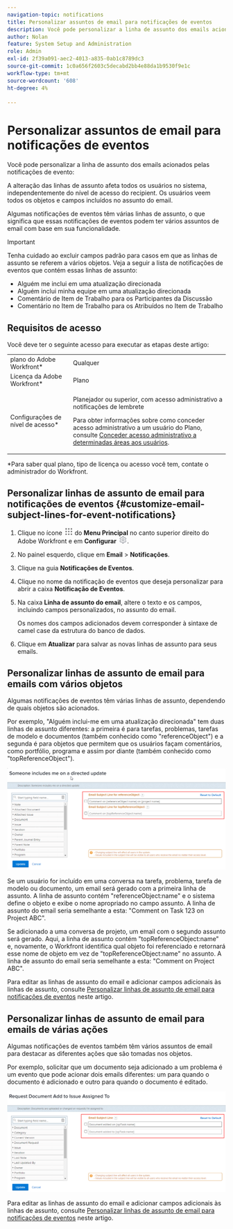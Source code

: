 ```yaml
---
navigation-topic: notifications
title: Personalizar assuntos de email para notificações de eventos
description: Você pode personalizar a linha de assunto dos emails acionados por notificações de eventos.
author: Nolan
feature: System Setup and Administration
role: Admin
exl-id: 2f39a091-aec2-4013-a835-0ab1c8789dc3
source-git-commit: 1c0a656f2603c5decabd2bb4e88da1b9530f9e1c
workflow-type: tm+mt
source-wordcount: '608'
ht-degree: 4%

---
```


# Personalizar assuntos de email para notificações de eventos

Você pode personalizar a linha de assunto dos emails acionados pelas notificações de evento:

A alteração das linhas de assunto afeta todos os usuários no sistema, independentemente do nível de acesso do recipient. Os usuários veem todos os objetos e campos incluídos no assunto do email.

Algumas notificações de eventos têm várias linhas de assunto, o que significa que essas notificações de eventos podem ter vários assuntos de email com base em sua funcionalidade.

>[!IMPORTANT]
>
>Tenha cuidado ao excluir campos padrão para casos em que as linhas de assunto se referem a vários objetos. Veja a seguir a lista de notificações de eventos que contém essas linhas de assunto:
>
>* Alguém me inclui em uma atualização direcionada
>* Alguém inclui minha equipe em uma atualização direcionada
>* Comentário de Item de Trabalho para os Participantes da Discussão
>* Comentário no Item de Trabalho para os Atribuídos no Item de Trabalho
>

## Requisitos de acesso

Você deve ter o seguinte acesso para executar as etapas deste artigo:

<table style="table-layout:auto"> 
 <col> 
 </col> 
 <col> 
 </col> 
 <tbody> 
  <tr> 
   <td role="rowheader">plano do Adobe Workfront*</td> 
   <td>Qualquer</td> 
  </tr> 
  <tr> 
   <td role="rowheader">Licença da Adobe Workfront*</td> 
   <td>Plano</td> 
  </tr> 
  <tr> 
   <td role="rowheader">Configurações de nível de acesso*</td> 
   <td> <p>Planejador ou superior, com acesso administrativo a notificações de lembrete</p> <p>Para obter informações sobre como conceder acesso administrativo a um usuário do Plano, consulte <a href="../../../administration-and-setup/add-users/configure-and-grant-access/grant-users-admin-access-certain-areas.md" class="MCXref xref">Conceder acesso administrativo a determinadas áreas aos usuários</a>.</p> </td> 
  </tr> 
 </tbody> 
</table>

&#42;Para saber qual plano, tipo de licença ou acesso você tem, contate o administrador do Workfront.

## Personalizar linhas de assunto de email para notificações de eventos {#customize-email-subject-lines-for-event-notifications}

1. Clique no ícone ![](assets/main-menu-icon.png) do **Menu Principal** no canto superior direito do Adobe Workfront e em **Configurar** ![](assets/gear-icon-settings.png).

1. No painel esquerdo, clique em **Email** > **Notificações**.

1. Clique na guia **Notificações de Eventos**.
1. Clique no nome da notificação de eventos que deseja personalizar para abrir a caixa **Notificação de Eventos**.
1. Na caixa **Linha de assunto do email**, altere o texto e os campos, incluindo campos personalizados, no assunto do email.

   Os nomes dos campos adicionados devem corresponder à sintaxe de camel case da estrutura do banco de dados. <!--For more information about how our objects and their fields are named in the Workfront database, see the [Adobe Workfront API](../../../wf-api/workfront-api.md).-->

1. Clique em **Atualizar** para salvar as novas linhas de assunto para seus emails.

## Personalizar linhas de assunto de email para emails com vários objetos

Algumas notificações de eventos têm várias linhas de assunto, dependendo de quais objetos são acionados.

Por exemplo, &quot;Alguém inclui-me em uma atualização direcionada&quot; tem duas linhas de assunto diferentes: a primeira é para tarefas, problemas, tarefas de modelo e documentos (também conhecido como &quot;referenceObject&quot;) e a segunda é para objetos que permitem que os usuários façam comentários, como portfólio, programa e assim por diante (também conhecido como &quot;topReferenceObject&quot;).

![](assets/Ev-not-mult-subj-lines.png)

Se um usuário for incluído em uma conversa na tarefa, problema, tarefa de modelo ou documento, um email será gerado com a primeira linha de assunto. A linha de assunto contém &quot;referenceObject:name&quot; e o sistema define o objeto e exibe o nome apropriado no campo assunto. A linha de assunto do email seria semelhante a esta: &quot;Comment on Task 123 on Project ABC&quot;.

Se adicionado a uma conversa de projeto, um email com o segundo assunto será gerado. Aqui, a linha de assunto contém &quot;topReferenceObject:name&quot; e, novamente, o Workfront identifica qual objeto foi referenciado e retornará esse nome de objeto em vez de &quot;topReferenceObject:name&quot; no assunto. A linha de assunto do email seria semelhante a esta: &quot;Comment on Project ABC&quot;.

Para editar as linhas de assunto do email e adicionar campos adicionais às linhas de assunto, consulte [Personalizar linhas de assunto de email para notificações de eventos](#customize-email-subject-lines-for-event-notifications) neste artigo.

## Personalizar linhas de assunto de email para emails de várias ações

Algumas notificações de eventos também têm vários assuntos de email para destacar as diferentes ações que são tomadas nos objetos.

Por exemplo, solicitar que um documento seja adicionado a um problema é um evento que pode acionar dois emails diferentes: um para quando o documento é adicionado e outro para quando o documento é editado.

![](assets/ev-not-mult-subj-lines-diff-actions.png)

Para editar as linhas de assunto do email e adicionar campos adicionais às linhas de assunto, consulte [Personalizar linhas de assunto de email para notificações de eventos](#customize-email-subject-lines-for-event-notifications) neste artigo.
